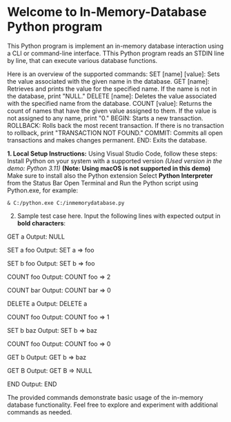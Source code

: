 # Welcome to In-Memory-Database Python program

This Python program is implement an in-memory database interaction using a CLI or command-line interface.
TThis Python program reads an STDIN line by line, that can execute various database functions.

Here is an overview of the supported commands:
SET [name] [value]: Sets the value associated with the given name in the database.
GET [name]: Retrieves and prints the value for the specified name. If the name is not in the database, print "NULL."
DELETE [name]: Deletes the value associated with the specified name from the database.
COUNT [value]: Returns the count of names that have the given value assigned to them. If the value is not assigned to any name, print "0."
BEGIN: Starts a new transaction.
ROLLBACK: Rolls back the most recent transaction. If there is no transaction to rollback, print "TRANSACTION NOT FOUND."
COMMIT: Commits all open transactions and makes changes permanent.
END: Exits the database.
 
**1. Local Setup Instructions:**
	Using Visual Studio Code, follow these steps:
		Install Python on your system with a supported version _(Used version in the demo: Python 3.11)_ **(Note: Using macOS is not supported in this demo)**
		Make sure to install also the Python extension 
		Select **Python Interpreter** from the Status Bar
		Open Terminal and Run the Python script using Python.exe, for example:

	& C:/python.exe C:/inmemorydatabase.py

2. Sample test case here. Input the following lines with expected output in **bold characters**:

GET a
Output: NULL

SET a foo
Output: SET a => foo

SET b foo
Output: SET b => foo

COUNT foo
Output: COUNT foo => 2

COUNT bar
Output: COUNT bar => 0

DELETE a
Output: DELETE a

COUNT foo
Output: COUNT foo => 1

SET b baz
Output: SET b => baz

COUNT foo
Output: COUNT foo => 0

GET b
Output: GET b => baz

GET B
Output: GET B => NULL

END
Output: END

The provided commands demonstrate basic usage of the in-memory database functionality.
Feel free to explore and experiment with additional commands as needed.






